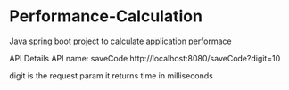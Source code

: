 # Performance-Calculation
Java spring boot project to calculate application performace

API Details
API name: saveCode
http://localhost:8080/saveCode?digit=10

digit is the request param
it returns time in milliseconds

